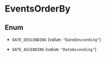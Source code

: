 

# EventsOrderBy

## Enum


* `DATE_DESCENDING` (value: `"DateDescending"`)

* `DATE_ASCENDING` (value: `"DateAscending"`)



